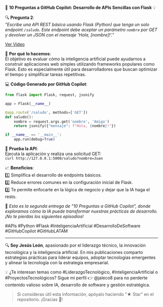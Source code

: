 🚀 **10 Preguntas a GitHub Copilot: Desarrollo de APIs Sencillas con Flask** 💡

🔍 **Pregunta 2**:  
*"Escribe una API REST básica usando Flask (Python) que tenga un solo endpoint `/saludo`. Este endpoint debe aceptar un parámetro `nombre` por GET y devolver un JSON con el mensaje 'Hola, [nombre]!'."*

[Ver Video](https://youtu.be/4v1z7k34AY8)

📜 **Por qué lo hacemos**:  
El objetivo es evaluar cómo la inteligencia artificial puede ayudarnos a construir aplicaciones web simples utilizando frameworks populares como Flask. Esto es especialmente útil para desarrolladores que buscan optimizar el tiempo y simplificar tareas repetitivas.

💻 **Código Generado por GitHub Copilot**:  
```python
from flask import Flask, request, jsonify

app = Flask(__name__)

@app.route('/saludo', methods=['GET'])
def saludo():
    nombre = request.args.get('nombre', 'Amigo')
    return jsonify({"mensaje": f"Hola, {nombre}!"})

if __name__ == '__main__':
    app.run(debug=True)
```

📡 **Prueba la API**:  
Ejecuta la aplicación y realiza una solicitud GET:  
`curl http://127.0.0.1:5000/saludo?nombre=Juan`

📈 **Beneficios**:  
1️⃣ Simplifica el desarrollo de endpoints básicos.  
2️⃣ Reduce errores comunes en la configuración inicial de Flask.  
3️⃣ Te permite enfocarte en la lógica de negocio y dejar que la IA haga el resto.

📌 *Esta es la segunda entrega de "10 Preguntas a GitHub Copilot", donde exploramos cómo la IA puede transformar nuestras prácticas de desarrollo. ¡No te pierdas los siguientes episodios!*

#APIs #Python #Flask #InteligenciaArtificial #DesarrolloDeSoftware #GitHubCopilot #GitHubLATAM

---

🔍 **Soy Jesús León**, apasionado por el liderazgo técnico, la innovación tecnológica y la inteligencia artificial. En mis publicaciones comparto estrategias prácticas para liderar equipos, adoptar tecnologías emergentes y alinear la tecnología con la estrategia empresarial.  

💡 ¿Te interesan temas como #LiderazgoTecnológico, #InteligenciaArtificial o #ProyectosTecnológicos? Sigue mi perfil 👉 @jaleco8 para no perderte contenido valioso sobre IA, desarrollo de software y gestión estratégica.

> Si consideras útil esta información, apóyalo haciendo "★ Star" en el repositorio. ¡Gracias 🙌!